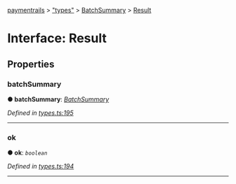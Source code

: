 [paymentrails](../README.md) > ["types"](../modules/_types_.md) > [BatchSummary](../modules/_types_.batchsummary.md) > [Result](../interfaces/_types_.batchsummary.result.md)



# Interface: Result


## Properties
<a id="batchsummary"></a>

###  batchSummary

**●  batchSummary**:  *[BatchSummary](_types_.batchsummary.batchsummary.md)* 

*Defined in [types.ts:195](https://github.com/PaymentRails/javascript-sdk/blob/e46ce8e/lib/types.ts#L195)*





___

<a id="ok"></a>

###  ok

**●  ok**:  *`boolean`* 

*Defined in [types.ts:194](https://github.com/PaymentRails/javascript-sdk/blob/e46ce8e/lib/types.ts#L194)*





___


